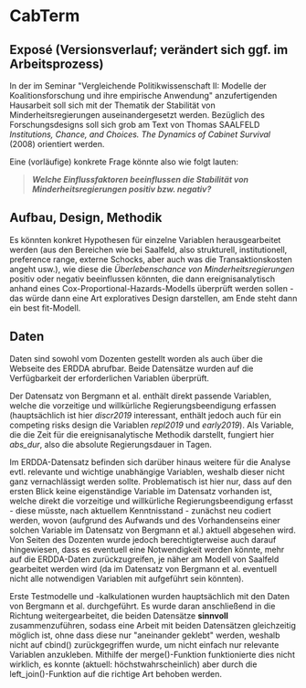 # CabTerm

## Exposé (Versionsverlauf; verändert sich ggf. im Arbeitsprozess)

In der im Seminar "Vergleichende Politikwissenschaft II: Modelle der Koalitionsforschung und ihre empirische Anwendung" anzufertigenden Hausarbeit soll sich mit der Thematik der Stabilität von Minderheitsregierungen auseinandergesetzt werden. Bezüglich des Forschungsdesigns soll sich grob am Text von Thomas SAALFELD *Institutions, Chance, and Choices. The Dynamics of Cabinet Survival* (2008) orientiert werden.

Eine (vorläufige) konkrete Frage könnte also wie folgt lauten:

> ***Welche Einflussfaktoren beeinflussen die Stabilität von Minderheitsregierungen positiv bzw. negativ?***

## Aufbau, Design, Methodik

Es könnten konkret Hypothesen für einzelne Variablen herausgearbeitet werden (aus den Bereichen wie bei Saalfeld, also strukturell, institutionell, preference range, externe Schocks, aber auch was die Transaktionskosten angeht usw.), wie diese die *Überlebenschance von Minderheitsregierungen* positiv oder negativ beeinflussen könnten, die dann ereignisanalytisch anhand eines Cox-Proportional-Hazards-Modells überprüft werden sollen - das würde dann eine Art exploratives Design darstellen, am Ende steht dann ein best fit-Modell.

## Daten

Daten sind sowohl vom Dozenten gestellt worden als auch über die Webseite des ERDDA abrufbar. Beide Datensätze wurden auf die Verfügbarkeit der erforderlichen Variablen überprüft.

Der Datensatz von Bergmann et al. enthält direkt passende Variablen, welche die vorzeitige und willkürliche Regierungsbeendigung erfassen (hauptsächlich ist hier *discr2019* interessant, enthält jedoch auch für ein competing risks design die Variablen *repl2019* und *early2019*). Als Variable, die die Zeit für die ereignisanalytische Methodik darstellt, fungiert hier *abs_dur*, also die absolute Regierungsdauer in Tagen. 

Im ERDDA-Datensatz befinden sich darüber hinaus weitere für die Analyse evtl. relevante und wichtige unabhängige Variablen, weshalb dieser nicht ganz vernachlässigt werden sollte. Problematisch ist hier nur, dass auf den ersten Blick keine eigenständige Variable im Datensatz vorhanden ist, welche direkt die vorzeitige und willkürliche Regierungsbeendigung erfasst - diese müsste, nach aktuellem Kenntnisstand - zunächst neu codiert werden, wovon (aufgrund des Aufwands und des Vorhandenseins einer solchen Variable im Datensatz von Bergmann et al.) aktuell abgesehen wird. Von Seiten des Dozenten wurde jedoch berechtigterweise auch darauf hingewiesen, dass es eventuell eine Notwendigkeit werden könnte, mehr auf die ERDDA-Daten zurückzugreifen, je näher am Modell von Saalfeld gearbeitet werden wird (da im Datensatz von Bergmann et al. eventuell nicht alle notwendigen Variablen mit aufgeführt sein könnten).

Erste Testmodelle und -kalkulationen wurden hauptsächlich mit den Daten von Bergmann et al. durchgeführt. Es wurde daran anschließend in die Richtung weitergearbeitet, die beiden Datensätze **sinnvoll** zusammenzuführen, sodass eine Arbeit mit beiden Datensätzen gleichzeitig möglich ist, ohne dass diese nur "aneinander geklebt" werden, weshalb nicht auf cbind() zurückgegriffen wurde, um nicht einfach nur relevante Variablen anzukleben. Mithilfe der merge()-Funktion funktionierte dies nicht wirklich, es konnte (aktuell: höchstwahrscheinlich) aber durch die left_join()-Funktion auf die richtige Art behoben werden.



